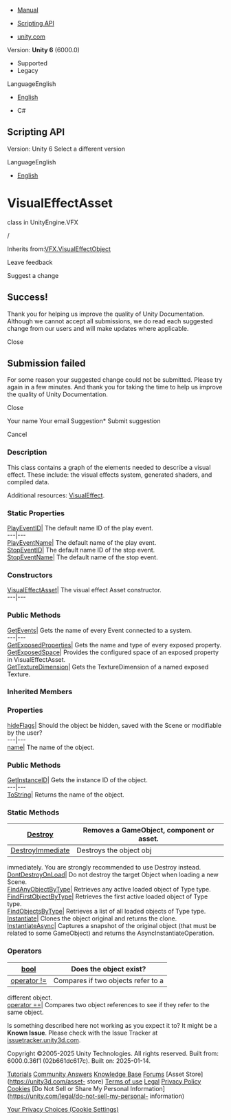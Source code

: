 [ ]()

  * [Manual](../Manual/index.html)
  * [Scripting API](../ScriptReference/index.html)

  * [unity.com](https://unity.com/)

Version: **Unity 6** (6000.0)

  * Supported
  * Legacy

LanguageEnglish

  * [English]()

  * C#

[ ](https://docs.unity3d.com)

## Scripting API

Version: Unity 6 Select a different version

LanguageEnglish

  * [English]()

# VisualEffectAsset

class in UnityEngine.VFX

/

Inherits from:[VFX.VisualEffectObject](VFX.VisualEffectObject.html)

Leave feedback

Suggest a change

## Success!

Thank you for helping us improve the quality of Unity Documentation. Although
we cannot accept all submissions, we do read each suggested change from our
users and will make updates where applicable.

Close

## Submission failed

For some reason your suggested change could not be submitted. Please <a>try
again</a> in a few minutes. And thank you for taking the time to help us
improve the quality of Unity Documentation.

Close

Your name Your email Suggestion* Submit suggestion

Cancel

[ ]()

### Description

This class contains a graph of the elements needed to describe a visual
effect. These include: the visual effects system, generated shaders, and
compiled data.

Additional resources: [VisualEffect](VFX.VisualEffect.html).

### Static Properties

[PlayEventID](VFX.VisualEffectAsset.PlayEventID.html)| The default name ID of
the play event.  
---|---  
[PlayEventName](VFX.VisualEffectAsset.PlayEventName.html)| The default name of
the play event.  
[StopEventID](VFX.VisualEffectAsset.StopEventID.html)| The default name ID of
the stop event.  
[StopEventName](VFX.VisualEffectAsset.StopEventName.html)| The default name of
the stop event.  
  
### Constructors

[VisualEffectAsset](VFX.VisualEffectAsset-ctor.html)| The visual effect Asset
constructor.  
---|---  
  
### Public Methods

[GetEvents](VFX.VisualEffectAsset.GetEvents.html)| Gets the name of every
Event connected to a system.  
---|---  
[GetExposedProperties](VFX.VisualEffectAsset.GetExposedProperties.html)| Gets
the name and type of every exposed property.  
[GetExposedSpace](VFX.VisualEffectAsset.GetExposedSpace.html)| Provides the
configured space of an exposed property in VisualEffectAsset.  
[GetTextureDimension](VFX.VisualEffectAsset.GetTextureDimension.html)| Gets
the TextureDimension of a named exposed Texture.  
  
### Inherited Members

### Properties

[hideFlags](Object-hideFlags.html)| Should the object be hidden, saved with
the Scene or modifiable by the user?  
---|---  
[name](Object-name.html)| The name of the object.  
  
### Public Methods

[GetInstanceID](Object.GetInstanceID.html)| Gets the instance ID of the
object.  
---|---  
[ToString](Object.ToString.html)| Returns the name of the object.  
  
### Static Methods

[Destroy](Object.Destroy.html)| Removes a GameObject, component or asset.  
---|---  
[DestroyImmediate](Object.DestroyImmediate.html)| Destroys the object obj
immediately. You are strongly recommended to use Destroy instead.  
[DontDestroyOnLoad](Object.DontDestroyOnLoad.html)| Do not destroy the target
Object when loading a new Scene.  
[FindAnyObjectByType](Object.FindAnyObjectByType.html)| Retrieves any active
loaded object of Type type.  
[FindFirstObjectByType](Object.FindFirstObjectByType.html)| Retrieves the
first active loaded object of Type type.  
[FindObjectsByType](Object.FindObjectsByType.html)| Retrieves a list of all
loaded objects of Type type.  
[Instantiate](Object.Instantiate.html)| Clones the object original and returns
the clone.  
[InstantiateAsync](Object.InstantiateAsync.html)| Captures a snapshot of the
original object (that must be related to some GameObject) and returns the
AsyncInstantiateOperation.  
  
### Operators

[bool](Object-operator_Object.html)| Does the object exist?  
---|---  
[operator !=](Object-operator_ne.html)| Compares if two objects refer to a
different object.  
[operator ==](Object-operator_eq.html)| Compares two object references to see
if they refer to the same object.  
  
Is something described here not working as you expect it to? It might be a
**Known Issue**. Please check with the Issue Tracker at
[issuetracker.unity3d.com](https://issuetracker.unity3d.com).

Copyright ©2005-2025 Unity Technologies. All rights reserved. Built from:
6000.0.36f1 (02b661dc617c). Built on: 2025-01-14.

[Tutorials](https://unity3d.com/learn) [Community
Answers](https://answers.unity3d.com) [Knowledge
Base](https://support.unity3d.com/hc/en-us)
[Forums](https://forum.unity3d.com) [Asset Store](https://unity3d.com/asset-
store) [Terms of use](https://docs.unity3d.com/Manual/TermsOfUse.html)
[Legal](https://unity.com/legal) [Privacy
Policy](https://unity.com/legal/privacy-policy)
[Cookies](https://unity.com/legal/cookie-policy) [Do Not Sell or Share My
Personal Information](https://unity.com/legal/do-not-sell-my-personal-
information)

[Your Privacy Choices (Cookie Settings)](javascript:void\(0\);)

